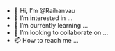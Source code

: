 - 👋 Hi, I’m @Raihanvau
- 👀 I’m interested in ...
- 🌱 I’m currently learning ...
- 💞️ I’m looking to collaborate on ...
- 📫 How to reach me ...

<!---
Raihanvau/Raihanvau is a ✨ special ✨ repository because its `README.md` (this file) appears on your GitHub profile.
You can click the Preview link to take a look at your changes.
--->
